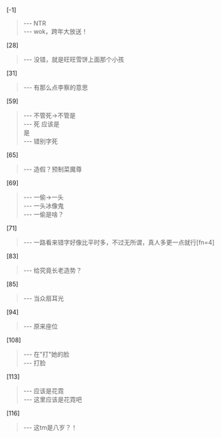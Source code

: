
[-1] 
>--- NTR<br>
>--- wok，跨年大放送！<br>

[28] 
>--- 没错，就是旺旺雪饼上面那个小孩<br>

[31] 
>--- 有那么点李察的意思<br>

[59] 
>--- 不管死→不管是<br>
>--- 死
  应该是  
 是<br>
>--- 错别字死<br>

[65] 
>--- 造假？预制菜魔尊<br>

[69] 
>--- 一偷→一头<br>
>--- 一头冰像鬼<br>
>--- 一偷是啥？<br>

[71] 
>--- 一路看来错字好像比平时多，不过无所谓，真人多更一点就行[fn=4]<br>

[83] 
>--- 给究竟长老造势？<br>

[85] 
>--- 当众扇耳光<br>

[94] 
>--- 原来座位<br>

[108] 
>--- 在"打"她的脸<br>
>--- 打脸<br>

[113] 
>--- 应该是花霓<br>
>--- 这里应该是花霓吧<br>

[116] 
>--- 这tm是八岁？！<br>
